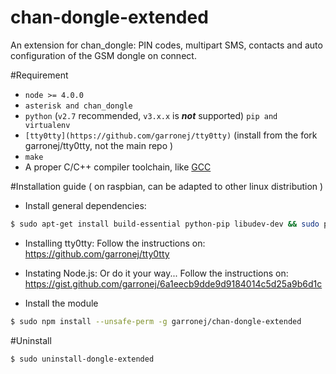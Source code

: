 # chan-dongle-extended
An extension for chan_dongle: PIN codes, multipart SMS, contacts and auto configuration of the GSM dongle on connect.

#Requirement

* `node >= 4.0.0`
* `asterisk and chan_dongle`
* `python` (`v2.7` recommended, `v3.x.x` is __*not*__ supported) `pip and virtualenv`
* `[tty0tty](https://github.com/garronej/tty0tty)` (install from the fork garronej/tty0tty, not the main repo )
* `make`
* A proper C/C++ compiler toolchain, like [GCC](https://gcc.gnu.org)

#Installation guide ( on raspbian, can be adapted to other linux distribution )

* Install general dependencies:
````bash
$ sudo apt-get install build-essential python-pip libudev-dev && sudo pip install virtualenv
````

* Installing tty0tty: 
Follow the instructions on: https://github.com/garronej/tty0tty

* Instating Node.js: 
Or do it your way...
Follow the instructions on: https://gist.github.com/garronej/6a1eecb9dde9d9184014c5d25a9b6d1c

* Install the module
``` bash
$ sudo npm install --unsafe-perm -g garronej/chan-dongle-extended
```

#Uninstall
``` bash
$ sudo uninstall-dongle-extended
```
